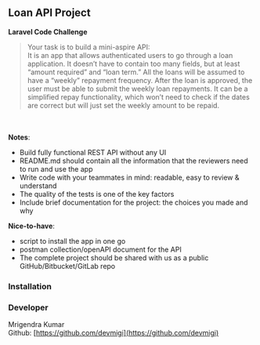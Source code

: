 ## Loan API Project
**Laravel Code Challenge**
> Your task is to build a mini-aspire API:\
It is an app that allows authenticated users to go through a loan application. It doesn’t have to contain too many fields, but at least “amount
required” and “loan term.” All the loans will be assumed to have a “weekly” repayment frequency.
After the loan is approved, the user must be able to submit the weekly loan repayments. It can be a simplified repay functionality, which won’t
need to check if the dates are correct but will just set the weekly amount to be repaid.

\
\
**Notes**:
- Build fully functional REST API without any UI
- README.md should contain all the information that the reviewers need to run and use the app
- Write code with your teammates in mind: readable, easy to review & understand
- The quality of the tests is one of the key factors
- Include brief documentation for the project: the choices you made and why


**Nice-to-have**:
- script to install the app in one go
- postman collection/openAPI document for the API
- The complete project should be shared with us as a public GitHub/Bitbucket/GitLab repo


### Installation




### Developer
Mrigendra Kumar\
Github: [https://github.com/devmigi](https://github.com/devmigi)
